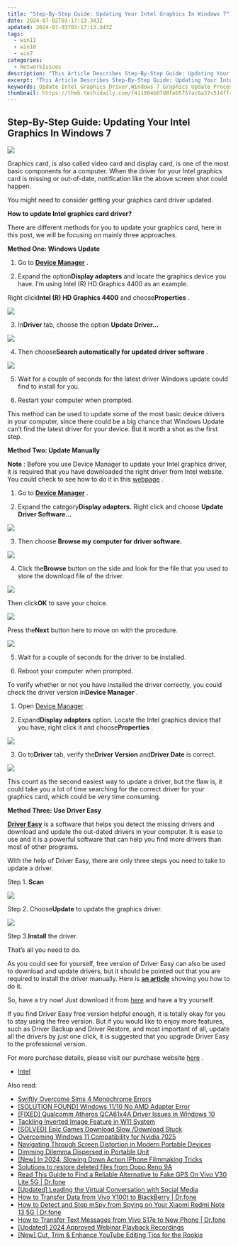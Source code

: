 ```yaml
---
title: "Step-By-Step Guide: Updating Your Intel Graphics In Windows 7"
date: 2024-07-02T03:17:13.343Z
updated: 2024-07-03T03:17:13.343Z
tags:
  - win11
  - win10
  - win7
categories:
  - NetworkIssues
description: "This Article Describes Step-By-Step Guide: Updating Your Intel Graphics In Windows 7"
excerpt: "This Article Describes Step-By-Step Guide: Updating Your Intel Graphics In Windows 7"
keywords: Update Intel Graphics Driver,Windows 7 Graphics Update Process,How to Update Graphics Card (Intel),Guide for Upgrading Intelligent Graphics (Windows 7),Steps for Intel Graphics Software Update,Latest Intel Graphics Support in Windows 7,Best Practices for Graphics Driver Update in Windows 7
thumbnail: https://thmb.techidaily.com/f411804b07d8feb5757ac6a37c514ffad28202840ac720d56c6054350be2fb61.jpg
---
```


## Step-By-Step Guide: Updating Your Intel Graphics In Windows 7

![](https://images.drivereasy.com/wp-content/uploads/2016/07/img_578613b251e97.png)
  
 Graphics card, is also called video card and display card, is one of the most basic components for a computer. When the driver for your Intel graphics card is missing or out-of-date, notification like the above screen shot could happen.
  
 You might need to consider getting your graphics card driver updated.

**How to update Intel graphics card driver?**
  
 There are different methods for you to update your graphics card, here in this post, we will be focusing on mainly three approaches.

   **Method One: Windows Update**
  
 1) Go to **[Device Manager](https://tools.techidaily.com/drivereasy/download/)**  .
  
 2) Expand the option**Display adapters** and locate the graphics device you have. I’m using Intel (R) HD Graphics 4400 as an example.
  
 Right click**Intel (R) HD Graphics 4400** and choose**Properties** .  
  
![](https://images.drivereasy.com/wp-content/uploads/2016/06/img_5768e88d4c28f.png)
  
 3) In**Driver** tab, choose the option **Update Driver…**
  
![](https://images.drivereasy.com/wp-content/uploads/2016/06/img_5768e8d948fcb.png)
  
 4) Then choose**Search automatically for updated driver software** .  
  
![](https://images.drivereasy.com/wp-content/uploads/2016/06/img_5768e905dec87.png)
  
 5) Wait for a couple of seconds for the latest driver Windows update could find to install for you.
  
 6) Restart your computer when prompted.
  
 This method can be used to update some of the most basic device drivers in your computer, since there could be a big chance that Windows Update can’t find the latest driver for your device. But it worth a shot as the first step.
  
 **Method Two: Update Manually**
  
**Note** : Before you use Device Manager to update your Intel graphics driver, it is required that you have downloaded the right driver from Intel website. You could check to see how to do it in this [webpage](https://tools.techidaily.com/drivereasy/download/) .
  
 1) Go to [**Device Manager**](https://tools.techidaily.com/drivereasy/download/) .  
  
 2) Expand the category**Display adapters.** Right click and choose **Update Driver Software…**
  
![](https://images.drivereasy.com/wp-content/uploads/2016/06/img_5768e51d02654.png)
  
 3) Then choose **Browse my computer for driver software.**
  
![](https://images.drivereasy.com/wp-content/uploads/2016/06/img_5768e52c20ba5.png)
  
 4) Click the**Browse** button on the side and look for the file that you used to store the download file of the driver.
  
![](https://images.drivereasy.com/wp-content/uploads/2016/06/img_5768e53d4e82e.png)
  
 Then click**OK** to save your choice.  
  
![](https://images.drivereasy.com/wp-content/uploads/2016/06/img_5768e56fb802f.png)
  
 Press the**Next** button here to move on with the procedure.
  
![](https://images.drivereasy.com/wp-content/uploads/2016/06/img_5768e57fe2fcf.png)
  
 5) Wait for a couple of seconds for the driver to be installed.
  
 6) Reboot your computer when prompted.
  
 To verify whether or not you have installed the driver correctly, you could check the driver version in**Device Manager** .
  
 1) Open [Device Manager](https://tools.techidaily.com/drivereasy/download/) .
  
 2) Expand**Display adapters** option. Locate the Intel graphics device that you have, right click it and choose**Properties** .
  
![](https://images.drivereasy.com/wp-content/uploads/2016/06/img_5768e683d026d.png)
  
 3) Go to**Driver** tab, verify the**Driver Version** and**Driver Date** is correct.  
  
![](https://images.drivereasy.com/wp-content/uploads/2016/06/img_5768e6fc5a068.png)

 This count as the second easiest way to update a driver, but the flaw is, it could take you a lot of time searching for the correct driver for your graphics card, which could be very time consuming.
  
**Method Three: Use Driver Easy**
  
**[Driver Easy](https://tools.techidaily.com/drivereasy/download/)**  is a software that helps you detect the missing drivers and download and update the out-dated drivers in your computer. It is ease to use and it is a powerful software that can help you find more drivers than most of other programs.
  
 With the help of Driver Easy, there are only three steps you need to take to update a driver.  
  
 Step 1. **Scan**
  
![](https://images.drivereasy.com/wp-content/uploads/2017/04/img_58e763a39732f.png)
  
 Step 2\. Choose**Update** to update the graphics driver.
  
![](https://images.drivereasy.com/wp-content/uploads/2017/04/img_58e763b51002c.jpg)
  
 Step 3.**Install** the driver.
  
 That’s all you need to do.
  
 As you could see for yourself, free version of Driver Easy can also be used to download and update drivers, but it should be pointed out that you are required to install the driver manually. Here is **[an article](https://tools.techidaily.com/drivereasy/download/)**  showing you how to do it.
  
 So, have a try now! Just download it from [here](https://tools.techidaily.com/drivereasy/download/) and have a try yourself.
  
 If you find Driver Easy free version helpful enough, it is totally okay for you to stay using the free version. But if you would like to enjoy more features, such as Driver Backup and Driver Restore, and most important of all, update all the drivers by just one click, it is suggested that you upgrade Driver Easy to the professional version.
  
 For more purchase details, please visit our purchase website [here](https://tools.techidaily.com/drivereasy/download/) .

* [Intel](https://tools.techidaily.com/drivereasy/download/)

<ins class="adsbygoogle"
     style="display:block"
     data-ad-format="autorelaxed"
     data-ad-client="ca-pub-7571918770474297"
     data-ad-slot="1223367746"></ins>



<ins class="adsbygoogle"
     style="display:block"
     data-ad-client="ca-pub-7571918770474297"
     data-ad-slot="8358498916"
     data-ad-format="auto"
     data-full-width-responsive="true"></ins>

<span class="atpl-alsoreadstyle">Also read:</span>
<div><ul>
<li><a href="https://network-issues.techidaily.com/swiftly-overcome-sims-4-monochrome-errors/"><u>Swiftly Overcome Sims 4 Monochrome Errors</u></a></li>
<li><a href="https://network-issues.techidaily.com/solution-found-windows-1110-no-amd-adapter-error/"><u>[SOLUTION FOUND] Windows 11/10 No AMD Adapter Error</u></a></li>
<li><a href="https://network-issues.techidaily.com/fixed-qualcomm-atheros-qca61x4a-driver-issues-in-windows-10/"><u>[FIXED] Qualcomm Atheros QCA61x4A Driver Issues in Windows 10</u></a></li>
<li><a href="https://network-issues.techidaily.com/tackling-inverted-image-feature-in-w11-system/"><u>Tackling Inverted Image Feature in W11 System</u></a></li>
<li><a href="https://network-issues.techidaily.com/solved-epic-games-download-slow-download-stuck/"><u>[SOLVED] Epic Games Download Slow /Download Stuck</u></a></li>
<li><a href="https://network-issues.techidaily.com/overcoming-windows-11-compatibility-for-nvidia-7025/"><u>Overcoming Windows 11 Compatibility for Nvidia 7025</u></a></li>
<li><a href="https://network-issues.techidaily.com/navigating-through-screen-distortion-in-modern-portable-devices/"><u>Navigating Through Screen Distortion in Modern Portable Devices</u></a></li>
<li><a href="https://network-issues.techidaily.com/dimming-dilemma-dispersed-in-portable-unit/"><u>Dimming Dilemma Dispersed in Portable Unit</u></a></li>
<li><a href="https://screen-mirroring-recording.techidaily.com/new-in-2024-slowing-down-action-iphone-filmmaking-tricks/"><u>[New] In 2024, Slowing Down Action  IPhone Filmmaking Tricks</u></a></li>
<li><a href="https://techidaily.com/solutions-to-restore-deleted-files-from-oppo-reno-9a-by-fonelab-android-recover-data/"><u>Solutions to restore deleted files from Oppo Reno 9A</u></a></li>
<li><a href="https://fake-location.techidaily.com/read-this-guide-to-find-a-reliable-alternative-to-fake-gps-on-vivo-v30-lite-5g-drfone-by-drfone-virtual-android/"><u>Read This Guide to Find a Reliable Alternative to Fake GPS On Vivo V30 Lite 5G | Dr.fone</u></a></li>
<li><a href="https://facebook-videos.techidaily.com/updated-leading-the-virtual-conversation-with-social-media/"><u>[Updated] Leading the Virtual Conversation with Social Media</u></a></li>
<li><a href="https://android-transfer.techidaily.com/how-to-transfer-data-from-vivo-y100t-to-blackberry-drfone-by-drfone-transfer-from-android-transfer-from-android/"><u>How to Transfer Data from Vivo Y100t to BlackBerry | Dr.fone</u></a></li>
<li><a href="https://location-social.techidaily.com/how-to-detect-and-stop-mspy-from-spying-on-your-xiaomi-redmi-note-13-5g-drfone-by-drfone-virtual-android/"><u>How to Detect and Stop mSpy from Spying on Your Xiaomi Redmi Note 13 5G | Dr.fone</u></a></li>
<li><a href="https://android-transfer.techidaily.com/how-to-transfer-text-messages-from-vivo-s17e-to-new-phone-drfone-by-drfone-transfer-from-android-transfer-from-android/"><u>How to Transfer Text Messages from Vivo S17e to New Phone | Dr.fone</u></a></li>
<li><a href="https://desktop-recording.techidaily.com/updated-2024-approved-webinar-playback-recordings/"><u>[Updated] 2024 Approved  Webinar Playback Recordings</u></a></li>
<li><a href="https://youtube-video-recordings.techidaily.com/new-cut-trim-and-enhance-youtube-editing-tips-for-the-rookie/"><u>[New] Cut, Trim & Enhance  YouTube Editing Tips for the Rookie</u></a></li>
</ul></div>
